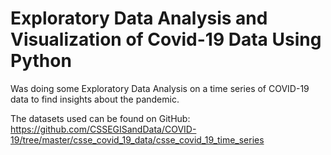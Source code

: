 # Exploratory Data Analysis and Visualization of Covid-19 Data Using Python

Was doing some Exploratory Data Analysis on a time series of COVID-19 data to find insights about the pandemic.

The datasets used can be found on GitHub:
https://github.com/CSSEGISandData/COVID-19/tree/master/csse_covid_19_data/csse_covid_19_time_series
